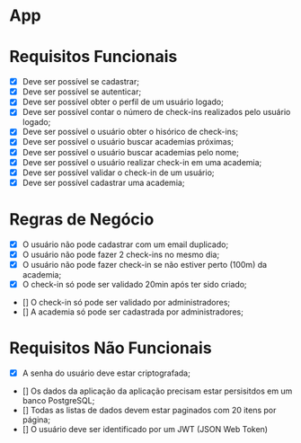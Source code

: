 # App

# Requisitos Funcionais

- [X] Deve ser possível se cadastrar;
- [X] Deve ser possível se autenticar;
- [X] Deve ser possível obter o perfil de um usuário logado;
- [X] Deve ser possível contar o número de check-ins realizados pelo usuário logado;
- [X] Deve ser possível o usuário obter o hisórico de check-ins;
- [x] Deve ser possível o usuário buscar academias próximas;
- [X] Deve ser possível o usuário buscar academias pelo nome;
- [X] Deve ser possível o usuário realizar check-in em uma academia;
- [x] Deve ser possível validar o check-in de um usuário;
- [X] Deve ser possível cadastrar uma academia;

# Regras de Negócio

- [X] O usuário não pode cadastrar com um email duplicado;
- [X] O usuário não pode fazer 2 check-ins no mesmo dia;
- [X] O usuário não pode fazer check-in se não estiver perto (100m) da academia;
- [x] O check-in só pode ser validado 20min após ter sido criado;
- [] O check-in só pode ser validado por administradores;
- [] A academia só pode ser cadastrada por administradores;

# Requisitos Não Funcionais

- [X] A senha do usuário deve estar criptografada;
- [] Os dados da aplicação da aplicação precisam estar persisitdos em um banco PostgreSQL;
- [] Todas as listas de dados devem estar paginados com 20 itens por página;
- [] O usuário deve ser identificado por um JWT (JSON Web Token)

